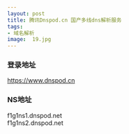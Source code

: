 ```yaml
---
layout: post
title: 腾讯Dnspod.cn 国产多线dns解析服务
tags:
- 域名解析
image:  19.jpg
---
```




### 登录地址<br>
https://www.dnspod.cn

### NS地址<br>
f1g1ns1.dnspod.net<br>
f1g1ns2.dnspod.net<br>